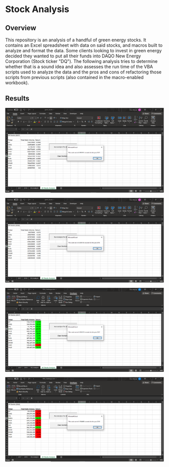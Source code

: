 # Stock Analysis

## Overview

This repository is an analysis of a handful of green energy stocks. It contains an Excel spreadsheet with data on said stocks, and macros built to analyze and format the data. Some clients looking to invest in green energy decided they wanted to put all their funds into DAQO New Energy Corporation (Stock ticker "DQ"). The following analysis tries to determine whether that is a sound idea and also assesses the run time of the VBA scripts used to analyze the data and the pros and cons of refactoring those scripts from previous scripts (also contained in the macro-enabled workbook).

## Results

![2017 results & runtime](https://github.com/deklund76/stock-analysis/blob/main/Resources/VBA_Challenge_2017.png)

![2018 results & runtime](https://github.com/deklund76/stock-analysis/blob/main/Resources/VBA_Challenge_2018.png)

![2017 results & runtime (refactored)](https://github.com/deklund76/stock-analysis/blob/main/Resources/VBA_Challenge_2017_Refactored.png)

![2018 results & runtime (refactored)](https://github.com/deklund76/stock-analysis/blob/main/Resources/VBA_Challenge_2018_Refactored.png)
